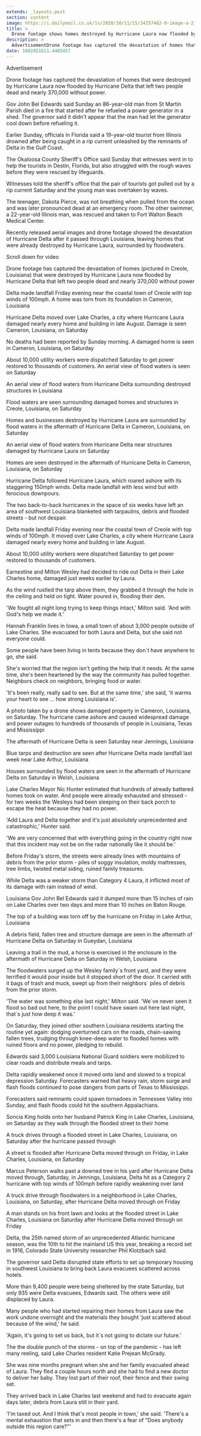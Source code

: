 ```yaml
--- 
extends: _layouts.post 
section: content 
image: https://i.dailymail.co.uk/1s/2020/10/11/15/34257462-0-image-a-2_1602425323832.jpg 
title: > 
  Drone footage shows homes destroyed by Hurricane Laura now flooded by Delta that left two dead 
description: > 
  AdvertisementDrone footage has captured the devastation of homes that were destroyed by Hurricane Laura now flooded by Hurricane Delta that left two people dead and nearly 370,000 without power.Recently released aerial images and drone footage showed the devastation of Hurricane Delta after it passed through Louisiana, leaving homes that were already destroyed by Hurricane Laura, surrounded by floodwaters.A home was torn from its foundation in Cameron, LouisianaHurricane Delta moved over Lake Charles, a city where Hurricane Laura damaged nearly every home and building in late August.It moved over Lake Charles, a city where Hurricane Laura damaged nearly every home and building in late August.The the double punch of the storms - on top of the pandemic - has left many reeling, said Lake Charles resident Katie Prejean McGrady. 
date: 1602451611.4485457 
--- 
```

Advertisement

Drone footage has captured the devastation of homes that were destroyed by Hurricane Laura now flooded by Hurricane Delta that left two people dead and nearly 370,000 without power.

Gov John Bel Edwards said Sunday an 86-year-old man from St Martin Parish died in a fire that started after he refueled a power generator in a shed. The governor said it didn't appear that the man had let the generator cool down before refueling it.

Earlier Sunday, officials in Florida said a 19-year-old tourist from Illinois drowned after being caught in a rip current unleashed by the remnants of Delta in the Gulf Coast.

The Okaloosa County Sheriff's Office said Sunday that witnesses went in to help the tourists in Destin, Florida, but also struggled with the rough waves before they were rescued by lifeguards.

Witnesses told the sheriff's office that the pair of tourists got pulled out by a rip current Saturday and the young man was overtaken by waves.

The teenager, Dakota Pierce, was not breathing when pulled from the ocean and was later pronounced dead at an emergency room. The other swimmer, a 22-year-old Illinois man, was rescued and taken to Fort Walton Beach Medical Center.

Recently released aerial images and drone footage showed the devastation of Hurricane Delta after it passed through Louisiana, leaving homes that were already destroyed by Hurricane Laura, surrounded by floodwaters.

Scroll down for video

Drone footage has captured the devastation of homes (pictured in Creole, Louisiana) that were destroyed by Hurricane Laura now flooded by Hurricane Delta that left two people dead and nearly 370,000 without power

Delta made landfall Friday evening near the coastal town of Creole with top winds of 100mph. A home was torn from its foundation in Cameron, Louisiana

Hurricane Delta moved over Lake Charles, a city where Hurricane Laura damaged nearly every home and building in late August. Damage is seen Cameron, Louisiana, on Saturday

No deaths had been reported by Sunday morning. A damaged home is seen in Cameron, Louisiana, on Saturday

About 10,000 utility workers were dispatched Saturday to get power restored to thousands of customers. An aerial view of flood waters is seen on Saturday

An aerial view of flood waters from Hurricane Delta surrounding destroyed structures in Louisiana

Flood waters are seen surrounding damaged homes and structures in Creole, Louisiana, on Saturday

Homes and businesses destroyed by Hurricane Laura are surrounded by flood waters in the aftermath of Hurricane Delta in Cameron, Louisiana, on Saturday

An aerial view of flood waters from Hurricane Delta near structures damaged by Hurricane Laura on Saturday

Homes are seen destroyed in the aftermath of Hurricane Delta in Cameron, Louisiana, on Saturday

Hurricane Delta followed Hurricane Laura, which roared ashore with its staggering 150mph winds. Delta made landfall with less wind but with ferocious downpours.

The two back-to-back hurricanes in the space of six weeks have left an area of southwest Louisiana blanketed with tarpaulins, debris and flooded streets - but not despair.

Delta made landfall Friday evening near the coastal town of Creole with top winds of 100mph. It moved over Lake Charles, a city where Hurricane Laura damaged nearly every home and building in late August.

About 10,000 utility workers were dispatched Saturday to get power restored to thousands of customers.

Earnestine and Milton Wesley had decided to ride out Delta in their Lake Charles home, damaged just weeks earlier by Laura.

As the wind rustled the tarp above them, they grabbed it through the hole in the ceiling and held on tight. Water poured in, flooding their den.

'We fought all night long trying to keep things intact,' Milton said. 'And with God's help we made it.'

Hannah Franklin lives in Iowa, a small town of about 3,000 people outside of Lake Charles. She evacuated for both Laura and Delta, but she said not everyone could.

Some people have been living in tents because they don´t have anywhere to go, she said.

She's worried that the region isn't getting the help that it needs. At the same time, she's been heartened by the way the community has pulled together. Neighbors check on neighbors, bringing food or water.

'It's been really, really sad to see. But at the same time,' she said, 'it warms your heart to see ... how strong Louisiana is'.

A photo taken by a drone shows damaged property in Cameron, Louisiana, on Saturday. The hurricane came ashore and caused widespread damage and power outages to hundreds of thousands of people in Louisiana, Texas and Mississippi

The aftermath of Hurricane Delta is seen Saturday near Jennings, Louisiana

Blue tarps and destruction are seen after Hurricane Delta made landfall last week near Lake Arthur, Louisiana

Houses surrounded by flood waters are seen in the aftermath of Hurricane Delta on Saturday in Welsh, Louisiana

Lake Charles Mayor Nic Hunter estimated that hundreds of already battered homes took on water. And people were already exhausted and stressed - for two weeks the Wesleys had been sleeping on their back porch to escape the heat because they had no power.

'Add Laura and Delta together and it's just absolutely unprecedented and catastrophic,' Hunter said.

'We are very concerned that with everything going in the country right now that this incident may not be on the radar nationally like it should be.'

Before Friday's storm, the streets were already lines with mountains of debris from the prior storm - piles of soggy insulation, moldy mattresses, tree limbs, twisted metal siding, ruined family treasures.

While Delta was a weaker storm than Category 4 Laura, it inflicted most of its damage with rain instead of wind.

Louisiana Gov John Bel Edwards said it dumped more than 15 inches of rain on Lake Charles over two days and more than 10 inches on Baton Rouge.

The top of a building was torn off by the hurricane on Friday in Lake Arthur, Louisiana

A debris field, fallen tree and structure damage are seen in the aftermath of Hurricane Delta on Saturday in Gueydan, Louisiana

Leaving a trail in the mud, a horse is exercised in the enclosure in the aftermath of Hurricane Delta on Saturday in Welsh, Louisiana

The floodwaters surged up the Wesley family´s front yard, and they were terrified it would pour inside but it stopped short of the door. It carried with it bags of trash and muck, swept up from their neighbors´ piles of debris from the prior storm.

'The water was something else last night,' Milton said. 'We´ve never seen it flood so bad out here, to the point I could have swam out here last night, that´s just how deep it was.'

On Saturday, they joined other southern Louisiana residents starting the routine yet again: dodging overturned cars on the roads, chain-sawing fallen trees, trudging through knee-deep water to flooded homes with ruined floors and no power, pledging to rebuild.

Edwards said 3,000 Louisiana National Guard soldiers were mobilized to clear roads and distribute meals and tarps.

Delta rapidly weakened once it moved onto land and slowed to a tropical depression Saturday. Forecasters warned that heavy rain, storm surge and flash floods continued to pose dangers from parts of Texas to Mississippi.

Forecasters said remnants could spawn tornadoes in Tennessee Valley into Sunday, and flash floods could hit the southern Appalachians.

Soncia King holds onto her husband Patrick King in Lake Charles, Louisiana, on Saturday as they walk through the flooded street to their home

A truck drives through a flooded street in Lake Charles, Louisiana, on Saturday after the hurricane passed through

A street is flooded after Hurricane Delta moved through on Friday, in Lake Charles, Louisiana, on Saturday

Marcus Peterson walks past a downed tree in his yard after Hurricane Delta moved through, Saturday, in Jennings, Louisiana, Delta hit as a Category 2 hurricane with top winds of 100mph before rapidly weakening over land

A truck drive through floodwaters in a neighborhood in Lake Charles, Louisiana, on Saturday, after Hurricane Delta moved through on Friday

A man stands on his front lawn and looks at the flooded street in Lake Charles, Louisiana on Saturday after Hurricane Delta moved through on Friday

Delta, the 25th named storm of an unprecedented Atlantic hurricane season, was the 10th to hit the mainland US this year, breaking a record set in 1916, Colorado State University researcher Phil Klotzbach said.

The governor said Delta disrupted state efforts to set up temporary housing in southwest Louisiana to bring back Laura evacuees scattered across hotels.

More than 9,400 people were being sheltered by the state Saturday, but only 935 were Delta evacuees, Edwards said. The others were still displaced by Laura.

Many people who had started repairing their homes from Laura saw the work undone overnight and the materials they bought 'just scattered about because of the wind,' he said.

'Again, it's going to set us back, but it´s not going to dictate our future.'

The the double punch of the storms - on top of the pandemic - has left many reeling, said Lake Charles resident Katie Prejean McGrady.

She was nine months pregnant when she and her family evacuated ahead of Laura. They fled a couple hours north and she had to find a new doctor to deliver her baby. They lost part of their roof, their fence and their swing set.

They arrived back in Lake Charles last weekend and had to evacuate again days later, debris from Laura still in their yard.

'I'm taxed out. And I think that's most people in town,' she said. 'There's a mental exhaustion that sets in and then there's a fear of "Does anybody outside this region care?"'